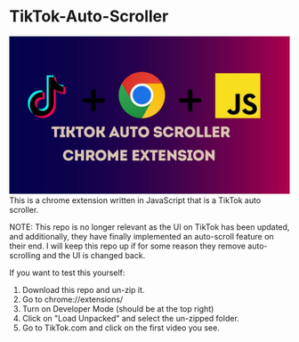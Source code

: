 # TikTok-Auto-Scroller
![TikTok Screenshot](https://github.com/gcmaidana/TikTok-Auto-Scroller/blob/main/tiktokSS.jpg)
This is a chrome extension written in JavaScript that is a TikTok auto scroller. 

NOTE: This repo is no longer relevant as the UI on TikTok has been updated, and additionally, they have finally implemented an auto-scroll feature on their end. I will keep this repo up if for some reason they remove auto-scrolling and the UI is changed back. 

If you want to test this yourself:
1. Download this repo and un-zip it.
2. Go to chrome://extensions/
3. Turn on Developer Mode (should be at the top right)
4. Click on "Load Unpacked" and select the un-zipped folder.
5. Go to TikTok.com and click on the first video you see.
